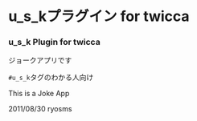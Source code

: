 # u_s_kプラグイン for twicca
### u_s_k Plugin for twicca


ジョークアプリです

`#u_s_k`タグのわかる人向け

This is a Joke App

2011/08/30 ryosms  
